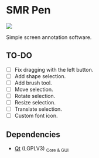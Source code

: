# SMR Pen

<img src="https://img.shields.io/badge/version-0.1.0-37c248"><br>

Simple screen annotation software.

## TO-DO
- [ ] Fix dragging with the left button.
- [ ] Add shape selection.
- [ ] Add brush tool.
- [ ] Move selection.
- [ ] Rotate selection.
- [ ] Resize selection.
- [ ] Translate selection.
- [ ] Custom font icon.

## Dependencies
- [Qt](https://www.qt.io/) (LGPLV3) <sub>Core & GUI</sub>